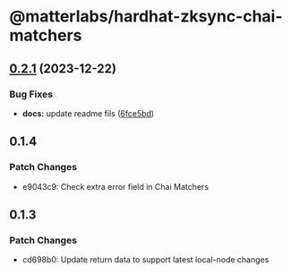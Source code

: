 # @matterlabs/hardhat-zksync-chai-matchers

## [0.2.1](https://github.com/matter-labs/hardhat-zksync/compare/@matterlabs/hardhat-zksync-chai-matchers@0.2.0...@matterlabs/hardhat-zksync-chai-matchers-v0.2.1) (2023-12-22)


### Bug Fixes

* **docs:** update readme fils ([6fce5bd](https://github.com/matter-labs/hardhat-zksync/commit/6fce5bdd0ebc7d61519b5cc637f962c1390944ea))

## 0.1.4

### Patch Changes

- e9043c9: Check extra error field in Chai Matchers

## 0.1.3

### Patch Changes

- cd698b0: Update return data to support latest local-node changes
